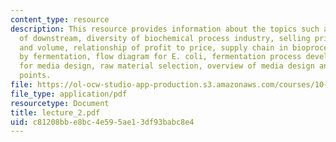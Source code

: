 ```yaml
---
content_type: resource
description: This resource provides information about the topics such as challenge
  of downstream, diversity of biochemical process industry, selling price vs. concentration
  and volume, relationship of profit to price, supply chain in bioprocessing, manufacturing
  by fermentation, flow diagram for E. coli, fermentation process development, strategies
  for media design, raw material selection, overview of media design and finally discussion
  points.
file: https://ol-ocw-studio-app-production.s3.amazonaws.com/courses/10-445-separation-processes-for-biochemical-products-summer-2005/c81208bbe8bc4e595ae13df93babc8e4_lecture_2.pdf
file_type: application/pdf
resourcetype: Document
title: lecture_2.pdf
uid: c81208bb-e8bc-4e59-5ae1-3df93babc8e4
---
```

